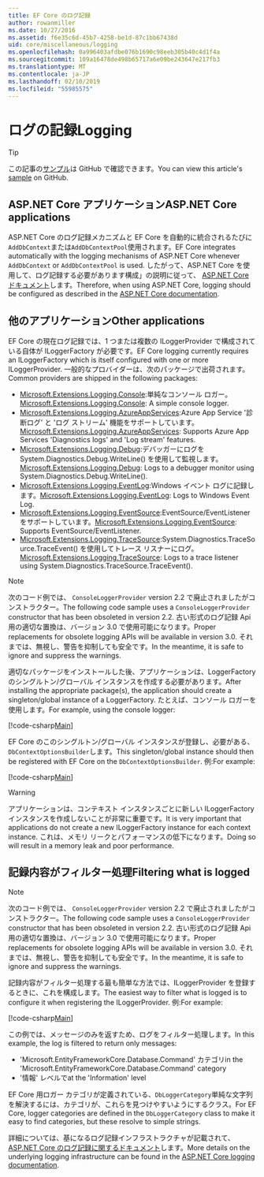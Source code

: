 ```yaml
---
title: EF Core のログ記録
author: rowanmiller
ms.date: 10/27/2016
ms.assetid: f6e35c6d-45b7-4258-be1d-87c1bb67438d
uid: core/miscellaneous/logging
ms.openlocfilehash: 0a996403afdbe076b1690c98eeb305b40c4d1f4a
ms.sourcegitcommit: 109a16478de498b65717a6e09be243647e217fb3
ms.translationtype: MT
ms.contentlocale: ja-JP
ms.lasthandoff: 02/10/2019
ms.locfileid: "55985575"
---
```

# <a name="logging"></a><span data-ttu-id="23ee2-102">ログの記録</span><span class="sxs-lookup"><span data-stu-id="23ee2-102">Logging</span></span>

> [!TIP]  
> <span data-ttu-id="23ee2-103">この記事の[サンプル](https://github.com/aspnet/EntityFramework.Docs/tree/master/samples/core/Miscellaneous/Logging)は GitHub で確認できます。</span><span class="sxs-lookup"><span data-stu-id="23ee2-103">You can view this article's [sample](https://github.com/aspnet/EntityFramework.Docs/tree/master/samples/core/Miscellaneous/Logging) on GitHub.</span></span>

## <a name="aspnet-core-applications"></a><span data-ttu-id="23ee2-104">ASP.NET Core アプリケーション</span><span class="sxs-lookup"><span data-stu-id="23ee2-104">ASP.NET Core applications</span></span>

<span data-ttu-id="23ee2-105">ASP.NET Core のログ記録メカニズムと EF Core を自動的に統合されるたびに`AddDbContext`または`AddDbContextPool`使用されます。</span><span class="sxs-lookup"><span data-stu-id="23ee2-105">EF Core integrates automatically with the logging mechanisms of ASP.NET Core whenever `AddDbContext` or `AddDbContextPool` is used.</span></span> <span data-ttu-id="23ee2-106">したがって、ASP.NET Core を使用して、ログ記録する必要があります構成」の説明に従って、 [ASP.NET Core ドキュメント](https://docs.microsoft.com/aspnet/core/fundamentals/logging?tabs=aspnetcore2x)します。</span><span class="sxs-lookup"><span data-stu-id="23ee2-106">Therefore, when using ASP.NET Core, logging should be configured as described in the [ASP.NET Core documentation](https://docs.microsoft.com/aspnet/core/fundamentals/logging?tabs=aspnetcore2x).</span></span>

## <a name="other-applications"></a><span data-ttu-id="23ee2-107">他のアプリケーション</span><span class="sxs-lookup"><span data-stu-id="23ee2-107">Other applications</span></span>

<span data-ttu-id="23ee2-108">EF Core の現在ログ記録では、1 つまたは複数の ILoggerProvider で構成されている自体が ILoggerFactory が必要です。</span><span class="sxs-lookup"><span data-stu-id="23ee2-108">EF Core logging currently requires an ILoggerFactory which is itself configured with one or more ILoggerProvider.</span></span> <span data-ttu-id="23ee2-109">一般的なプロバイダーは、次のパッケージで出荷されます。</span><span class="sxs-lookup"><span data-stu-id="23ee2-109">Common providers are shipped in the following packages:</span></span>

* <span data-ttu-id="23ee2-110">[Microsoft.Extensions.Logging.Console](https://www.nuget.org/packages/Microsoft.Extensions.Logging.Console/):単純なコンソール ロガー。</span><span class="sxs-lookup"><span data-stu-id="23ee2-110">[Microsoft.Extensions.Logging.Console](https://www.nuget.org/packages/Microsoft.Extensions.Logging.Console/): A simple console logger.</span></span>
* <span data-ttu-id="23ee2-111">[Microsoft.Extensions.Logging.AzureAppServices](https://www.nuget.org/packages/Microsoft.Extensions.Logging.AzureAppServices/):Azure App Service '診断ログ' と 'ログ ストリーム' 機能をサポートしています。</span><span class="sxs-lookup"><span data-stu-id="23ee2-111">[Microsoft.Extensions.Logging.AzureAppServices](https://www.nuget.org/packages/Microsoft.Extensions.Logging.AzureAppServices/): Supports Azure App Services 'Diagnostics logs' and 'Log stream' features.</span></span>
* <span data-ttu-id="23ee2-112">[Microsoft.Extensions.Logging.Debug](https://www.nuget.org/packages/Microsoft.Extensions.Logging.Debug/):デバッガーにログを System.Diagnostics.Debug.WriteLine() を使用して監視します。</span><span class="sxs-lookup"><span data-stu-id="23ee2-112">[Microsoft.Extensions.Logging.Debug](https://www.nuget.org/packages/Microsoft.Extensions.Logging.Debug/): Logs to a debugger monitor using System.Diagnostics.Debug.WriteLine().</span></span>
* <span data-ttu-id="23ee2-113">[Microsoft.Extensions.Logging.EventLog](https://www.nuget.org/packages/Microsoft.Extensions.Logging.EventLog/):Windows イベント ログに記録します。</span><span class="sxs-lookup"><span data-stu-id="23ee2-113">[Microsoft.Extensions.Logging.EventLog](https://www.nuget.org/packages/Microsoft.Extensions.Logging.EventLog/): Logs to Windows Event Log.</span></span>
* <span data-ttu-id="23ee2-114">[Microsoft.Extensions.Logging.EventSource](https://www.nuget.org/packages/Microsoft.Extensions.Logging.EventSource/):EventSource/EventListener をサポートしています。</span><span class="sxs-lookup"><span data-stu-id="23ee2-114">[Microsoft.Extensions.Logging.EventSource](https://www.nuget.org/packages/Microsoft.Extensions.Logging.EventSource/): Supports EventSource/EventListener.</span></span>
* <span data-ttu-id="23ee2-115">[Microsoft.Extensions.Logging.TraceSource](https://www.nuget.org/packages/Microsoft.Extensions.Logging.TraceSource/):System.Diagnostics.TraceSource.TraceEvent() を使用してトレース リスナーにログ。</span><span class="sxs-lookup"><span data-stu-id="23ee2-115">[Microsoft.Extensions.Logging.TraceSource](https://www.nuget.org/packages/Microsoft.Extensions.Logging.TraceSource/): Logs to a trace listener using System.Diagnostics.TraceSource.TraceEvent().</span></span>

> [!NOTE]
> <span data-ttu-id="23ee2-116">次のコード例では、 `ConsoleLoggerProvider` version 2.2 で廃止されましたがコンストラクター。</span><span class="sxs-lookup"><span data-stu-id="23ee2-116">The following code sample uses a `ConsoleLoggerProvider` constructor that has been obsoleted in version 2.2.</span></span> <span data-ttu-id="23ee2-117">古い形式のログ記録 Api 用の適切な置換は、バージョン 3.0 で使用可能になります。</span><span class="sxs-lookup"><span data-stu-id="23ee2-117">Proper replacements for obsolete logging APIs will be available in version 3.0.</span></span> <span data-ttu-id="23ee2-118">それまでは、無視し、警告を抑制しても安全です。</span><span class="sxs-lookup"><span data-stu-id="23ee2-118">In the meantime, it is safe to ignore and suppress the warnings.</span></span>

<span data-ttu-id="23ee2-119">適切なパッケージをインストールした後、アプリケーションは、LoggerFactory のシングルトン/グローバル インスタンスを作成する必要があります。</span><span class="sxs-lookup"><span data-stu-id="23ee2-119">After installing the appropriate package(s), the application should create a singleton/global instance of a LoggerFactory.</span></span> <span data-ttu-id="23ee2-120">たとえば、コンソール ロガーを使用します。</span><span class="sxs-lookup"><span data-stu-id="23ee2-120">For example, using the console logger:</span></span>

[!code-csharp[Main](../../../samples/core/Miscellaneous/Logging/Logging/BloggingContext.cs#DefineLoggerFactory)]

<span data-ttu-id="23ee2-121">EF Core のこのシングルトン/グローバル インスタンスが登録し、必要がある、`DbContextOptionsBuilder`します。</span><span class="sxs-lookup"><span data-stu-id="23ee2-121">This singleton/global instance should then be registered with EF Core on the `DbContextOptionsBuilder`.</span></span> <span data-ttu-id="23ee2-122">例:</span><span class="sxs-lookup"><span data-stu-id="23ee2-122">For example:</span></span>

[!code-csharp[Main](../../../samples/core/Miscellaneous/Logging/Logging/BloggingContext.cs#RegisterLoggerFactory)]

> [!WARNING]
> <span data-ttu-id="23ee2-123">アプリケーションは、コンテキスト インスタンスごとに新しい ILoggerFactory インスタンスを作成しないことが非常に重要です。</span><span class="sxs-lookup"><span data-stu-id="23ee2-123">It is very important that applications do not create a new ILoggerFactory instance for each context instance.</span></span> <span data-ttu-id="23ee2-124">これは、メモリ リークとパフォーマンスの低下になります。</span><span class="sxs-lookup"><span data-stu-id="23ee2-124">Doing so will result in a memory leak and poor performance.</span></span>

## <a name="filtering-what-is-logged"></a><span data-ttu-id="23ee2-125">記録内容がフィルター処理</span><span class="sxs-lookup"><span data-stu-id="23ee2-125">Filtering what is logged</span></span>

> [!NOTE]
> <span data-ttu-id="23ee2-126">次のコード例では、 `ConsoleLoggerProvider` version 2.2 で廃止されましたがコンストラクター。</span><span class="sxs-lookup"><span data-stu-id="23ee2-126">The following code sample uses a `ConsoleLoggerProvider` constructor that has been obsoleted in version 2.2.</span></span> <span data-ttu-id="23ee2-127">古い形式のログ記録 Api 用の適切な置換は、バージョン 3.0 で使用可能になります。</span><span class="sxs-lookup"><span data-stu-id="23ee2-127">Proper replacements for obsolete logging APIs will be available in version 3.0.</span></span> <span data-ttu-id="23ee2-128">それまでは、無視し、警告を抑制しても安全です。</span><span class="sxs-lookup"><span data-stu-id="23ee2-128">In the meantime, it is safe to ignore and suppress the warnings.</span></span>

<span data-ttu-id="23ee2-129">記録内容がフィルター処理する最も簡単な方法では、ILoggerProvider を登録するときに、これを構成します。</span><span class="sxs-lookup"><span data-stu-id="23ee2-129">The easiest way to filter what is logged is to configure it when registering the ILoggerProvider.</span></span> <span data-ttu-id="23ee2-130">例:</span><span class="sxs-lookup"><span data-stu-id="23ee2-130">For example:</span></span>

[!code-csharp[Main](../../../samples/core/Miscellaneous/Logging/Logging/BloggingContextWithFiltering.cs#DefineLoggerFactory)]

<span data-ttu-id="23ee2-131">この例では、メッセージのみを返すため、ログをフィルター処理します。</span><span class="sxs-lookup"><span data-stu-id="23ee2-131">In this example, the log is filtered to return only messages:</span></span>
 * <span data-ttu-id="23ee2-132">'Microsoft.EntityFrameworkCore.Database.Command' カテゴリ</span><span class="sxs-lookup"><span data-stu-id="23ee2-132">in the 'Microsoft.EntityFrameworkCore.Database.Command' category</span></span>
 * <span data-ttu-id="23ee2-133">'情報' レベルで</span><span class="sxs-lookup"><span data-stu-id="23ee2-133">at the 'Information' level</span></span>

<span data-ttu-id="23ee2-134">EF Core 用ロガー カテゴリが定義されている、`DbLoggerCategory`単純な文字列を解決するには、カテゴリが、これらを見つけやすいようにするクラス。</span><span class="sxs-lookup"><span data-stu-id="23ee2-134">For EF Core, logger categories are defined in the `DbLoggerCategory` class to make it easy to find categories, but these resolve to simple strings.</span></span>

<span data-ttu-id="23ee2-135">詳細については、基になるログ記録インフラストラクチャが記載されて、 [ASP.NET Core のログ記録に関するドキュメント](https://docs.microsoft.com/aspnet/core/fundamentals/logging?tabs=aspnetcore2x)します。</span><span class="sxs-lookup"><span data-stu-id="23ee2-135">More details on the underlying logging infrastructure can be found in the [ASP.NET Core logging documentation](https://docs.microsoft.com/aspnet/core/fundamentals/logging?tabs=aspnetcore2x).</span></span>
